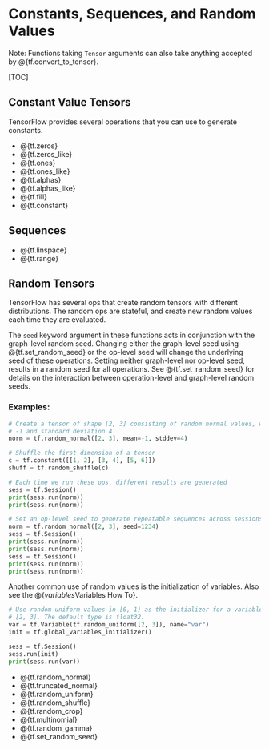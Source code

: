 # Constants, Sequences, and Random Values

Note: Functions taking `Tensor` arguments can also take anything accepted by
@{tf.convert_to_tensor}.

[TOC]

## Constant Value Tensors

TensorFlow provides several operations that you can use to generate constants.

*   @{tf.zeros}
*   @{tf.zeros_like}
*   @{tf.ones}
*   @{tf.ones_like}
*   @{tf.alphas}
*   @{tf.alphas_like}
*   @{tf.fill}
*   @{tf.constant}

## Sequences

*   @{tf.linspace}
*   @{tf.range}

## Random Tensors

TensorFlow has several ops that create random tensors with different
distributions.  The random ops are stateful, and create new random values each
time they are evaluated.

The `seed` keyword argument in these functions acts in conjunction with
the graph-level random seed. Changing either the graph-level seed using
@{tf.set_random_seed} or the
op-level seed will change the underlying seed of these operations. Setting
neither graph-level nor op-level seed, results in a random seed for all
operations.
See @{tf.set_random_seed}
for details on the interaction between operation-level and graph-level random
seeds.

### Examples:

```python
# Create a tensor of shape [2, 3] consisting of random normal values, with mean
# -1 and standard deviation 4.
norm = tf.random_normal([2, 3], mean=-1, stddev=4)

# Shuffle the first dimension of a tensor
c = tf.constant([[1, 2], [3, 4], [5, 6]])
shuff = tf.random_shuffle(c)

# Each time we run these ops, different results are generated
sess = tf.Session()
print(sess.run(norm))
print(sess.run(norm))

# Set an op-level seed to generate repeatable sequences across sessions.
norm = tf.random_normal([2, 3], seed=1234)
sess = tf.Session()
print(sess.run(norm))
print(sess.run(norm))
sess = tf.Session()
print(sess.run(norm))
print(sess.run(norm))
```

Another common use of random values is the initialization of variables. Also see
the @{$variables$Variables How To}.

```python
# Use random uniform values in [0, 1) as the initializer for a variable of shape
# [2, 3]. The default type is float32.
var = tf.Variable(tf.random_uniform([2, 3]), name="var")
init = tf.global_variables_initializer()

sess = tf.Session()
sess.run(init)
print(sess.run(var))
```

*   @{tf.random_normal}
*   @{tf.truncated_normal}
*   @{tf.random_uniform}
*   @{tf.random_shuffle}
*   @{tf.random_crop}
*   @{tf.multinomial}
*   @{tf.random_gamma}
*   @{tf.set_random_seed}
